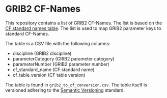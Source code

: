 # GRIB2 CF-Names
This repository contains a list of GRIB2 CF-Names. The list is based on the [CF standard names table](https://cfconventions.org/Data/cf-standard-names/current/build/cf-standard-name-table.html). The list is used to map GRIB2 parameter keys to standard CF-Names.

The table is a CSV file with the following columns:
- discipline (GRIB2 discipline)
- parameterCategory (GRIB2 parameter category)
- parameterNumber (GRIB2 parameter number)
- cf_standard_name (CF standard name)
- cf_table_version (CF table version)

The table is found in `grib2_to_cf_conversion.csv`. The table itself is versioned adhering to the [Semantic Versioning](https://semver.org/) standard.